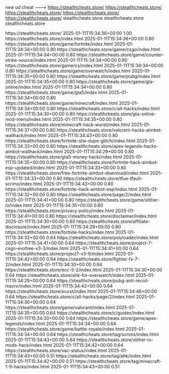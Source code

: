 new ud cheat ---> https://stealthcheats.store/
https://stealthcheats.store/
https://stealthcheats.store/
https://stealthcheats.store/
https://stealthcheats.store/
stealthcheats.store
stealthcheats.store
stealthcheats.store
<?xml version="1.0" encoding="UTF-8"?>
<urlset
      xmlns="http://www.sitemaps.org/schemas/sitemap/0.9"
      xmlns:xsi="http://www.w3.org/2001/XMLSchema-instance"
      xsi:schemaLocation="http://www.sitemaps.org/schemas/sitemap/0.9
            http://www.sitemaps.org/schemas/sitemap/0.9/sitemap.xsd">
<!-- created with Free Online Sitemap Generator www.xml-sitemaps.com -->


<url>
  <loc>https://stealthcheats.store/</loc>
  <lastmod>2025-01-11T15:34:36+00:00</lastmod>
  <priority>1.00</priority>
</url>
<url>
  <loc>https://stealthcheats.store/index.html</loc>
  <lastmod>2025-01-11T15:34:36+00:00</lastmod>
  <priority>0.80</priority>
</url>
<url>
  <loc>https://stealthcheats.store/game/fortnite/index.html</loc>
  <lastmod>2025-01-11T15:34:34+00:00</lastmod>
  <priority>0.80</priority>
</url>
<url>
  <loc>https://stealthcheats.store/game/csgo/index.html</loc>
  <lastmod>2025-01-11T15:34:34+00:00</lastmod>
  <priority>0.80</priority>
</url>
<url>
  <loc>https://stealthcheats.store/game/counter-strike-source/index.html</loc>
  <lastmod>2025-01-11T15:34:34+00:00</lastmod>
  <priority>0.80</priority>
</url>
<url>
  <loc>https://stealthcheats.store/game/cs/index.html</loc>
  <lastmod>2025-01-11T15:34:34+00:00</lastmod>
  <priority>0.80</priority>
</url>
<url>
  <loc>https://stealthcheats.store/game/overwatch/index.html</loc>
  <lastmod>2025-01-11T15:34:35+00:00</lastmod>
  <priority>0.80</priority>
</url>
<url>
  <loc>https://stealthcheats.store/game/pubg/index.html</loc>
  <lastmod>2025-01-11T15:34:35+00:00</lastmod>
  <priority>0.80</priority>
</url>
<url>
  <loc>https://stealthcheats.store/game/gta-online/index.html</loc>
  <lastmod>2025-01-11T15:34:34+00:00</lastmod>
  <priority>0.80</priority>
</url>
<url>
  <loc>https://stealthcheats.store/game/gta5/index.html</loc>
  <lastmod>2025-01-11T15:34:34+00:00</lastmod>
  <priority>0.80</priority>
</url>
<url>
  <loc>https://stealthcheats.store/game/minecraft/index.html</loc>
  <lastmod>2025-01-11T15:34:34+00:00</lastmod>
  <priority>0.80</priority>
</url>
<url>
  <loc>https://stealthcheats.store/c/all-hacks/index.html</loc>
  <lastmod>2025-01-11T15:34:30+00:00</lastmod>
  <priority>0.80</priority>
</url>
<url>
  <loc>https://stealthcheats.store/gta-online-mod-menu/index.html</loc>
  <lastmod>2025-01-11T15:34:35+00:00</lastmod>
  <priority>0.80</priority>
</url>
<url>
  <loc>https://stealthcheats.store/minecraft-hack-wurst/index.html</loc>
  <lastmod>2025-01-11T15:34:37+00:00</lastmod>
  <priority>0.80</priority>
</url>
<url>
  <loc>https://stealthcheats.store/valorant-hacks-aimbot-wallhack/index.html</loc>
  <lastmod>2025-01-11T15:34:43+00:00</lastmod>
  <priority>0.80</priority>
</url>
<url>
  <loc>https://stealthcheats.store/fortnite-stw-dupe-glitch/index.html</loc>
  <lastmod>2025-01-11T15:34:33+00:00</lastmod>
  <priority>0.80</priority>
</url>
<url>
  <loc>https://stealthcheats.store/apex-legends-hacks-aimbot-wallhack/index.html</loc>
  <lastmod>2025-01-11T15:34:29+00:00</lastmod>
  <priority>0.80</priority>
</url>
<url>
  <loc>https://stealthcheats.store/gta5-money-hack/index.html</loc>
  <lastmod>2025-01-11T15:34:35+00:00</lastmod>
  <priority>0.80</priority>
</url>
<url>
  <loc>https://stealthcheats.store/fortnite-hack-aimbot-esp-updated/index.html</loc>
  <lastmod>2025-01-11T15:34:33+00:00</lastmod>
  <priority>0.80</priority>
</url>
<url>
  <loc>https://stealthcheats.store/free-fortnite-aimbot-download/index.html</loc>
  <lastmod>2025-01-11T15:34:33+00:00</lastmod>
  <priority>0.80</priority>
</url>
<url>
  <loc>https://stealthcheats.store/tfue-tfault-scrims/index.html</loc>
  <lastmod>2025-01-11T15:34:43+00:00</lastmod>
  <priority>0.80</priority>
</url>
<url>
  <loc>https://stealthcheats.store/fortnite-hack-aimbot-esp/index.html</loc>
  <lastmod>2025-01-11T15:34:32+00:00</lastmod>
  <priority>0.80</priority>
</url>
<url>
  <loc>https://stealthcheats.store/page/2/index.html</loc>
  <lastmod>2025-01-11T15:34:41+00:00</lastmod>
  <priority>0.80</priority>
</url>
<url>
  <loc>https://stealthcheats.store/game/slither-io/index.html</loc>
  <lastmod>2025-01-11T15:34:35+00:00</lastmod>
  <priority>0.80</priority>
</url>
<url>
  <loc>https://stealthcheats.store/privacy-policy/index.html</loc>
  <lastmod>2025-01-11T15:34:41+00:00</lastmod>
  <priority>0.80</priority>
</url>
<url>
  <loc>https://stealthcheats.store/disclaimer/index.html</loc>
  <lastmod>2025-01-11T15:34:30+00:00</lastmod>
  <priority>0.80</priority>
</url>
<url>
  <loc>https://stealthcheats.store/affiliate-disclosure/index.html</loc>
  <lastmod>2025-01-11T15:34:29+00:00</lastmod>
  <priority>0.80</priority>
</url>
<url>
  <loc>https://stealthcheats.store/fortnite-hacks/index.html</loc>
  <lastmod>2025-01-11T15:34:33+00:00</lastmod>
  <priority>0.64</priority>
</url>
<url>
  <loc>https://stealthcheats.store/polyloader/index.html</loc>
  <lastmod>2025-01-11T15:34:41+00:00</lastmod>
  <priority>0.64</priority>
</url>
<url>
  <loc>https://stealthcheats.store/project-7-csgo-evofree-v3-3/index.html</loc>
  <lastmod>2025-01-11T15:34:41+00:00</lastmod>
  <priority>0.64</priority>
</url>
<url>
  <loc>https://stealthcheats.store/project7-v3-9/index.html</loc>
  <lastmod>2025-01-11T15:34:42+00:00</lastmod>
  <priority>0.64</priority>
</url>
<url>
  <loc>https://stealthcheats.store/fighter-fx-7-2/index.html</loc>
  <lastmod>2025-01-11T15:34:30+00:00</lastmod>
  <priority>0.64</priority>
</url>
<url>
  <loc>https://stealthcheats.store/ecc-5-2/index.html</loc>
  <lastmod>2025-01-11T15:34:30+00:00</lastmod>
  <priority>0.64</priority>
</url>
<url>
  <loc>https://stealthcheats.store/ahk-for-overwatch/index.html</loc>
  <lastmod>2025-01-11T15:34:29+00:00</lastmod>
  <priority>0.64</priority>
</url>
<url>
  <loc>https://stealthcheats.store/pubg-anti-recoil-macro/index.html</loc>
  <lastmod>2025-01-11T15:34:42+00:00</lastmod>
  <priority>0.64</priority>
</url>
<url>
  <loc>https://stealthcheats.store/wurst/index.html</loc>
  <lastmod>2025-01-11T15:34:46+00:00</lastmod>
  <priority>0.64</priority>
</url>
<url>
  <loc>https://stealthcheats.store/c/all-hacks/page/2/index.html</loc>
  <lastmod>2025-01-11T15:34:30+00:00</lastmod>
  <priority>0.64</priority>
</url>
<url>
  <loc>https://stealthcheats.store/game/valorant/index.html</loc>
  <lastmod>2025-01-11T15:34:35+00:00</lastmod>
  <priority>0.64</priority>
</url>
<url>
  <loc>https://stealthcheats.store/c/guides/index.html</loc>
  <lastmod>2025-01-11T15:34:30+00:00</lastmod>
  <priority>0.64</priority>
</url>
<url>
  <loc>https://stealthcheats.store/game/apex-legends/index.html</loc>
  <lastmod>2025-01-11T15:34:34+00:00</lastmod>
  <priority>0.64</priority>
</url>
<url>
  <loc>https://stealthcheats.store/game/battle-royale/index.html</loc>
  <lastmod>2025-01-11T15:34:34+00:00</lastmod>
  <priority>0.64</priority>
</url>
<url>
  <loc>https://stealthcheats.store/tag/scrims/index.html</loc>
  <lastmod>2025-01-11T15:34:43+00:00</lastmod>
  <priority>0.64</priority>
</url>
<url>
  <loc>https://stealthcheats.store/slither-io-mods-hack/index.html</loc>
  <lastmod>2025-01-11T15:34:42+00:00</lastmod>
  <priority>0.64</priority>
</url>
<url>
  <loc>https://stealthcheats.store/vac-status/index.html</loc>
  <lastmod>2025-01-11T15:34:43+00:00</lastmod>
  <priority>0.51</priority>
</url>
<url>
  <loc>https://stealthcheats.store/tag/ahk/index.html</loc>
  <lastmod>2025-01-11T15:34:42+00:00</lastmod>
  <priority>0.51</priority>
</url>
<url>
  <loc>https://stealthcheats.store/tag/minecraft-1-9-hacks/index.html</loc>
  <lastmod>2025-01-11T15:34:43+00:00</lastmod>
  <priority>0.51</priority>
</url>


</urlset>
